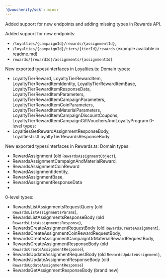 ```yaml
---
'@voucherify/sdk': minor
---
```


Added support for new endpoints and adding missing types in Rewards API.

Added support for new endpoints: 
- `/loyalties/{campaignId}/rewards/{assignmentId}`,
- `/loyalties/{campaignId}/tiers/{tierId}/rewards` (example available in readme.md)
- `rewards/{rewardId}/assignments/{assignmentId}`

New exported types/interfaces in Loyalties.ts: 
Domain types:
- LoyaltyTierReward, LoyaltyTierRewardItem, LoyaltyTierRewardItemIdentity, LoyaltyTierRewardItemBase, LoyaltyTierRewardItemResponseData, LoyaltyTierRewardItemParameters, LoyaltyTierRewardItemCampaignParameters, LoyaltyTierRewardItemCoinParameters, LoyaltyTierRewardItemMaterialParameters, LoyaltyTierRewardItemCampaignDiscountCoupons, LoyaltyTierRewardItemCampaignGiftVouchersAndLoyaltyProgram
0-level types:
- LoyaltiesGetRewardAssignmentResponseBody, LoyaltiesListLoyaltyTierRewardsResponseBody

New exported types/interfaces in Rewards.ts: 
Domain types:
- RewardAssignment (old `RewardsAssignmentObject`), 
- RewardsAssignmentCampaignAndMaterialReward,
- RewardsAssignmentCoinReward
- RewardAssignmentIdentity, 
- RewardAssignmentBase,
- RewardAssignmentResponseData
- 
0-level types:
- RewardsListAssignmentsRequestQuery (old `RewardsListAssignmentsParams`),
- RewardsListAssignmentsResponseBody (old `RewardsListAssignmentsResponse`), 
- RewardsCreateAssignmentRequestBody (old `RewardsCreateAssignment`), 
- RewardsCreateAssignmentCoinRewardRequestBody, 
- RewardsCreateAssignmentCampaignOrMaterialRewardRequestBody,
- RewardsCreateAssignmentResponseBody (old `RewardsCreateAssignmentResponse`), 
- RewardsUpdateAssignmentRequestBody (old `RewardsUpdateAssignment`), 
- RewardsUpdateAssignmentResponseBody (old `RewardsUpdateAssignmentResponse`)
- RewardsGetAssignmentResponseBody (brand new)
